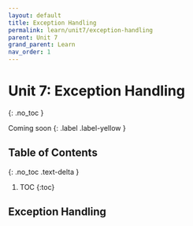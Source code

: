 ```yaml
---
layout: default
title: Exception Handling
permalink: learn/unit7/exception-handling
parent: Unit 7
grand_parent: Learn
nav_order: 1
---
```


<!-- prettier-ignore-start -->

# Unit 7: Exception Handling

{: .no_toc }

Coming soon {: .label .label-yellow }

## Table of Contents

{: .no_toc .text-delta }

1. TOC
{:toc}

<!-- prettier-ignore-end -->

## Exception Handling

